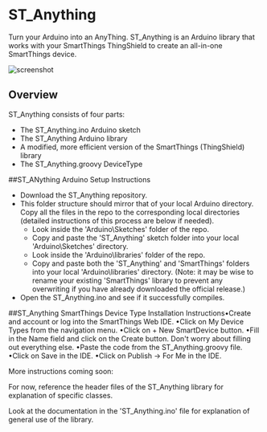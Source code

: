 ST_Anything
===========
Turn your Arduino into an AnyThing. ST_Anything is an Arduino library that works with your SmartThings ThingShield to create an all-in-one SmartThings device.

![screenshot](https://cloud.githubusercontent.com/assets/5153370/5604859/5da9edda-93a7-11e4-8e43-ce7a6d9cfa42.png)


## Overview
ST_Anything consists of four parts:
- The ST_Anything.ino Arduino sketch
- The ST_Anything Arduino library
- A modified, more efficient version of the SmartThings (ThingShield) library
- The ST_Anything.groovy DeviceType

##ST_ANything Arduino Setup Instructions
- Download the ST_Anything repository.
- This folder structure should mirror that of your local Arduino directory. Copy all the files in the repo to the corresponding local directories (detailed instructions of this process are below if needed).
  - Look inside the 'Arduino\Sketches' folder of the repo.
  - Copy and paste the 'ST_Anything' sketch folder into your local 'Arduino\Sketches' directory.
  - Look inside the 'Arduino\libraries' folder of the repo.
  - Copy and paste both the 'ST_Anything' and 'SmartThings' folders into your local 'Arduino\libraries' directory. (Note: it may be wise to rename your existing 'SmartThings' library to prevent any overwriting if you have already downloaded the official release.)
- Open the ST_Anything.ino and see if it successfully compiles.

##ST_Anything SmartThings Device Type Installation Instructions•Create and account or log into the SmartThings Web IDE.
•Click on  My Device Types  from the navigation menu.
•Click on  + New SmartDevice  button.
•Fill in the  Name  field and click on the  Create  button. Don't worry about filling out everything else.
•Paste the code from the ST_Anything.groovy file.
•Click on  Save  in the IDE.
•Click on  Publish -> For Me  in the IDE.



More instructions coming soon:

For now, reference the header files of the ST_Anything library for explanation of specific classes. 

Look at the documentation in the 'ST_Anything.ino' file for explanation of general use of the library.  
